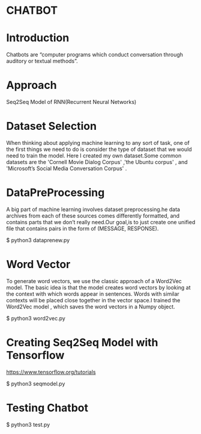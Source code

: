 # CHATBOT

# Introduction

Chatbots are “computer programs which conduct conversation through auditory or textual methods”.


# Approach 

Seq2Seq Model of RNN(Recurrent Neural Networks)

# Dataset Selection

When thinking about applying machine learning to any sort of task, one of the first things we need to do is consider the type of dataset that we would need to train the model. Here I created my own dataset.Some common datasets are the 'Cornell Movie Dialog Corpus' ,'the Ubuntu corpus' , and 'Microsoft’s Social Media Conversation Corpus' .

# DataPreProcessing 

A big part of machine learning involves dataset preprocessing.he data archives from each of these sources comes differently formatted, and contains parts that we don’t really need.Our goal,is to just create one unified file that contains pairs in the form of (MESSAGE, RESPONSE). 
 
$ python3 dataprenew.py


# Word Vector 

To generate word vectors, we use the classic approach of a Word2Vec model. The basic idea is that the model creates word vectors by looking at the context with which words appear in sentences. Words with similar contexts will be placed close together in the vector space.I trained the Word2Vec model , which saves the word vectors in a Numpy object.

$ python3 word2vec.py

# Creating Seq2Seq Model with Tensorflow 

https://www.tensorflow.org/tutorials

$ python3 seqmodel.py



# Testing Chatbot

$ python3 test.py









